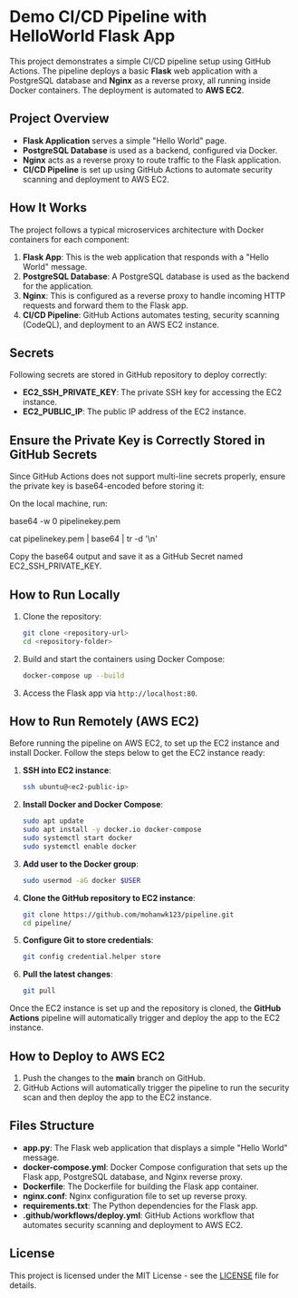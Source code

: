 # Demo CI/CD Pipeline with HelloWorld Flask App

This project demonstrates a simple CI/CD pipeline setup using GitHub Actions. The pipeline deploys a basic **Flask** web application with a PostgreSQL database and **Nginx** as a reverse proxy, all running inside Docker containers. The deployment is automated to **AWS EC2**. 

## Project Overview

- **Flask Application** serves a simple "Hello World" page.
- **PostgreSQL Database** is used as a backend, configured via Docker.
- **Nginx** acts as a reverse proxy to route traffic to the Flask application.
- **CI/CD Pipeline** is set up using GitHub Actions to automate security scanning and deployment to AWS EC2.

## How It Works

The project follows a typical microservices architecture with Docker containers for each component:

1. **Flask App**: This is the web application that responds with a "Hello World" message.
2. **PostgreSQL Database**: A PostgreSQL database is used as the backend for the application.
3. **Nginx**: This is configured as a reverse proxy to handle incoming HTTP requests and forward them to the Flask app.
4. **CI/CD Pipeline**: GitHub Actions automates testing, security scanning (CodeQL), and deployment to an AWS EC2 instance.

## Secrets

Following secrets are stored in GitHub repository to deploy correctly:

- **EC2_SSH_PRIVATE_KEY**: The private SSH key for accessing the EC2 instance.
- **EC2_PUBLIC_IP**: The public IP address of the EC2 instance.

## Ensure the Private Key is Correctly Stored in GitHub Secrets

Since GitHub Actions does not support multi-line secrets properly, ensure the private key is base64-encoded before storing it:

On the local machine, run:

base64 -w 0 pipelinekey.pem

cat pipelinekey.pem | base64 | tr -d '\n'

Copy the base64 output and save it as a GitHub Secret named EC2_SSH_PRIVATE_KEY.

## How to Run Locally

1. Clone the repository:
    ```bash
    git clone <repository-url>
    cd <repository-folder>
    ```

2. Build and start the containers using Docker Compose:
    ```bash
    docker-compose up --build
    ```

3. Access the Flask app via `http://localhost:80`.

## How to Run Remotely (AWS EC2)

Before running the pipeline on AWS EC2, to set up the EC2 instance and install Docker. Follow the steps below to get the EC2 instance ready:

1. **SSH into EC2 instance**:
    ```bash
    ssh ubuntu@<ec2-public-ip>
    ```

2. **Install Docker and Docker Compose**:
    ```bash
    sudo apt update
    sudo apt install -y docker.io docker-compose
    sudo systemctl start docker
    sudo systemctl enable docker
    ```

3. **Add user to the Docker group**:
    ```bash
    sudo usermod -aG docker $USER
    ```

4. **Clone the GitHub repository to EC2 instance**:
    ```bash
    git clone https://github.com/mohanwk123/pipeline.git
    cd pipeline/
    ```

5. **Configure Git to store credentials**:
    ```bash
    git config credential.helper store
    ```

6. **Pull the latest changes**:
    ```bash
    git pull
    ```

Once the EC2 instance is set up and the repository is cloned, the **GitHub Actions** pipeline will automatically trigger and deploy the app to the EC2 instance.

## How to Deploy to AWS EC2

1. Push the changes to the **main** branch on GitHub.
2. GitHub Actions will automatically trigger the pipeline to run the security scan and then deploy the app to the EC2 instance.

## Files Structure

- **app.py**: The Flask web application that displays a simple "Hello World" message.
- **docker-compose.yml**: Docker Compose configuration that sets up the Flask app, PostgreSQL database, and Nginx reverse proxy.
- **Dockerfile**: The Dockerfile for building the Flask app container.
- **nginx.conf**: Nginx configuration file to set up reverse proxy.
- **requirements.txt**: The Python dependencies for the Flask app.
- **.github/workflows/deploy.yml**: GitHub Actions workflow that automates security scanning and deployment to AWS EC2.

## License

This project is licensed under the MIT License - see the [LICENSE](LICENSE) file for details.
